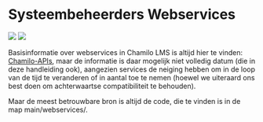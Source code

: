 # Systeembeheerders Webservices

![](../../.gitbook/assets/images27%20%282%29.png) ![](../../.gitbook/assets/images28%20%282%29.png)

Basisinformatie over webservices in Chamilo LMS is altijd hier te vinden: [Chamilo-APIs](https://github.com/chamilo/chamilo-lms/wiki/Chamilo-APIs), maar de informatie is daar mogelijk niet volledig datum \(die in deze handleiding ook\), aangezien services de neiging hebben om in de loop van de tijd te veranderen of in aantal toe te nemen \(hoewel we uiteraard ons best doen om achterwaartse compatibiliteit te behouden\).

Maar de meest betrouwbare bron is altijd de code, die te vinden is in de map main/webservices/.
